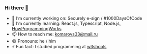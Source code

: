 ### Hi there 👋

- 🔭 I’m currently working on: Securely e-sign / #1000DaysOfCode
- 🌱 I’m currently learning: React.js, Typescript, Node.js, [HowProgrammingWorks](https://github.com/HowProgrammingWorks)
- 📫 How to reach me: komarovs33@mail.ru
- 😄 Pronouns: he / him
- ⚡ Fun fact: I studied programming at [w3shools](https://www.w3schools.com)

